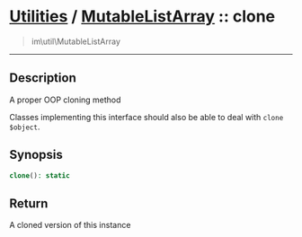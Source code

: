 # [Utilities](util.md) / [MutableListArray](util-MutableListArray.md) :: clone
 > im\util\MutableListArray
____

## Description
A proper OOP cloning method

Classes implementing this interface should also
be able to deal with `clone $object`.

## Synopsis
```php
clone(): static
```

## Return
A cloned version of this instance
